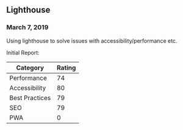 ## Lighthouse

### March 7, 2019

Using lighthouse to solve issues with accessibility/performance etc.

Initial Report:

| Category       | Rating |
| -------------- | ------ |
| Performance    | 74     |
| Accessibility  | 80     |
| Best Practices | 79     |
| SEO            | 79     |
| PWA            | 0      |
